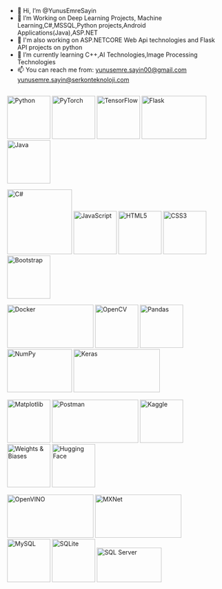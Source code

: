 - 👋 Hi, I’m @YunusEmreSayin
- 👀 I’m Working on Deep Learning Projects, Machine Learning,C#,MSSQL,Python projects,Android Applications(Java),ASP.NET
- 👀 I'm also working on ASP.NETCORE Web Api technologies and Flask API projects on python
- 🌱 I’m currently learning C++,AI Technologies,Image Processing Technologies
- 📫 You can reach me from: yunusemre.sayin00@gmail.com yunusemre.sayin@serkonteknoloji.com
<!---
YunusEmreSayin/YunusEmreSayin is a ✨ special ✨ repository because its `README.md` (this file) appears on your GitHub profile.
You can click the Preview link to take a look at your changes.
--->

## 

<p float="left">
    <img src="https://upload.wikimedia.org/wikipedia/commons/c/c3/Python-logo-notext.svg" width="100" height="100" alt="Python"/>
    <img src="https://pytorch.org/assets/images/pytorch-logo.png" width="100" height="100" alt="PyTorch"/>
    <img src="https://www.tensorflow.org/images/tf_logo_social.png" width="100" height="100" alt="TensorFlow"/>
    <img src="https://flask.palletsprojects.com/en/3.0.x/_images/flask-horizontal.png" width="150" height="100" alt="Flask"/>
    <img src="https://upload.wikimedia.org/wikipedia/tr/2/2e/Java_Logo.svg" width="100" height="100" alt="Java"/>
</p>

<p float="left">
    <img src="https://upload.wikimedia.org/wikipedia/commons/4/4f/Csharp_Logo.png" width="150" height="150" alt="C#"/>
    <img src="https://upload.wikimedia.org/wikipedia/commons/9/99/Unofficial_JavaScript_logo_2.svg" width="100" height="100" alt="JavaScript"/>
    <img src="https://upload.wikimedia.org/wikipedia/commons/6/61/HTML5_logo_and_wordmark.svg" width="100" height="100" alt="HTML5"/>
    <img src="https://upload.wikimedia.org/wikipedia/commons/d/d5/CSS3_logo_and_wordmark.svg" width="100" height="100" alt="CSS3"/>
    <img src="https://upload.wikimedia.org/wikipedia/commons/b/b2/Bootstrap_logo.svg" width="100" height="100" alt="Bootstrap"/>
</p>

<p float="left">
    <img src="https://upload.wikimedia.org/wikipedia/commons/7/70/Docker_logo.png" width="200" height="100" alt="Docker"/>
    <img src="https://upload.wikimedia.org/wikipedia/commons/3/32/OpenCV_Logo_with_text_svg_version.svg" width="100" height="100" alt="OpenCV"/>
    <img src="https://upload.wikimedia.org/wikipedia/commons/2/22/Pandas_mark.svg" width="100" height="100" alt="Pandas"/>
    <img src="https://upload.wikimedia.org/wikipedia/commons/thumb/3/31/NumPy_logo_2020.svg/214px-NumPy_logo_2020.svg.png" width="150" height="100" alt="NumPy"/>
    <img src="https://keras.io/img/logo.png" width="200" height="100" alt="Keras"/>
</p>

<p float="left">
    <img src="https://matplotlib.org/stable/_static/logo2.svg" width="100" height="100" alt="Matplotlib"/>
    <img src="https://upload.wikimedia.org/wikipedia/commons/c/c2/Postman_%28software%29.png" width="200" height="100" alt="Postman"/>
    <img src="https://upload.wikimedia.org/wikipedia/commons/7/7c/Kaggle_logo.png" width="100" height="100" alt="Kaggle"/>
    <img src="https://site.wandb.ai/wp-content/uploads/2024/05/Horizontal-WB-logo.svg" width="100" height="100" alt="Weights & Biases"/>
    <img src="https://huggingface.co/front/assets/huggingface_logo.svg" width="100" height="100" alt="Hugging Face"/>
</p>

<p float="left">
    <img src="https://upload.wikimedia.org/wikipedia/commons/thumb/4/45/OpenVINO_logo.svg/768px-OpenVINO_logo.svg.png?20230122230514" width="200" height="100" alt="OpenVINO"/>
    <img src="https://mxnet.apache.org/versions/1.9.1/assets/img/mxnet_logo.png" width="200" height="100" alt="MXNet"/>
    <img src="https://www.mysql.com/common/logos/powered-by-mysql-167x86.png" width="100" height="100" alt="MySQL"/>
    <img src="https://upload.wikimedia.org/wikipedia/commons/thumb/3/38/SQLite370.svg/330px-SQLite370.svg.png" width="100" height="100" alt="SQLite"/>
    <img src="https://upload.wikimedia.org/wikipedia/commons/9/99/Logo_M_SQL_Server.png" width="150" height="80" alt="SQL Server"/>
</p>




